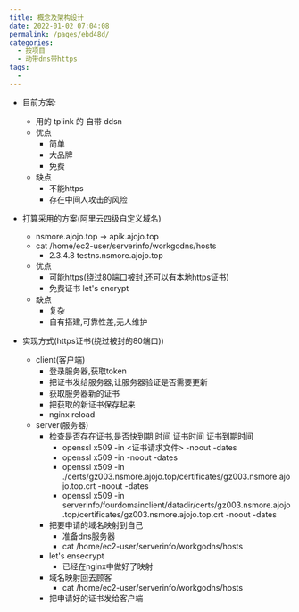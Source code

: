 ```yaml
---
title: 概念及架构设计
date: 2022-01-02 07:04:08
permalink: /pages/ebd48d/
categories:
  - 按项目
  - 动带dns带https
tags:
  - 
---
```


* 目前方案:
    * 用的 tplink 的 自带 ddsn
    * 优点
        * 简单
        * 大品牌
        * 免费
    * 缺点
        * 不能https
        * 存在中间人攻击的风险

* 打算采用的方案(阿里云四级自定义域名)
    * nsmore.ajojo.top -> apik.ajojo.top
    * cat /home/ec2-user/serverinfo/workgodns/hosts
        * 2.3.4.8 testns.nsmore.ajojo.top 
    * 优点
        * 可能https(绕过80端口被封,还可以有本地https证书)
        * 免费证书 let's encrypt
    * 缺点
        * 复杂
        * 自有搭建,可靠性差,无人维护


* 实现方式(https证书(绕过被封的80端口))
    * client(客户端)
        * 登录服务器,获取token
        * 把证书发给服务器,让服务器验证是否需要更新
        * 获取服务器新的证书
        * 把获取的新证书保存起来
        * nginx reload
    * server(服务器)
        * 检查是否存在证书,是否快到期 时间  证书时间 证书到期时间
          * openssl x509 -in <证书请求文件> -noout -dates
          * openssl x509 -in    -noout -dates
          * openssl x509 -in ./certs/gz003.nsmore.ajojo.top/certificates/gz003.nsmore.ajojo.top.crt  -noout -dates 
          * openssl x509 -in serverinfo/fourdomainclient/datadir/certs/gz003.nsmore.ajojo.top/certificates/gz003.nsmore.ajojo.top.crt  -noout -dates 
        * 把要申请的域名映射到自己 
            * 准备dns服务器
            * cat /home/ec2-user/serverinfo/workgodns/hosts
        * let's ensecrypt
            * 已经在nginx中做好了映射
        * 域名映射回去顾客
            * cat /home/ec2-user/serverinfo/workgodns/hosts 
        * 把申请好的证书发给客户端 

